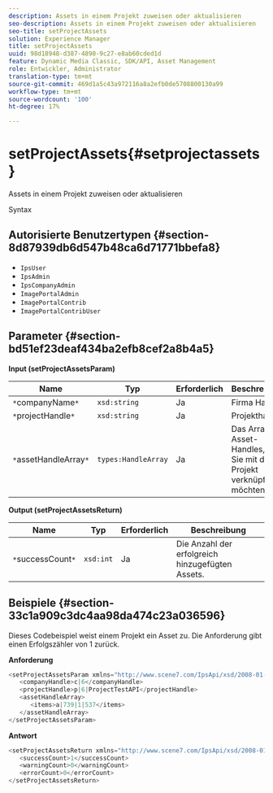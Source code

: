 ```yaml
---
description: Assets in einem Projekt zuweisen oder aktualisieren
seo-description: Assets in einem Projekt zuweisen oder aktualisieren
seo-title: setProjectAssets
solution: Experience Manager
title: setProjectAssets
uuid: 98d18948-d387-4890-9c27-e8ab60cded1d
feature: Dynamic Media Classic, SDK/API, Asset Management
role: Entwickler, Administrator
translation-type: tm+mt
source-git-commit: 469d1a5c43a972116a8a2efb0de5708800130a99
workflow-type: tm+mt
source-wordcount: '100'
ht-degree: 17%

---
```



# setProjectAssets{#setprojectassets}

Assets in einem Projekt zuweisen oder aktualisieren

Syntax

## Autorisierte Benutzertypen {#section-8d87939db6d547b48ca6d71771bbefa8}

* `IpsUser`
* `IpsAdmin`
* `IpsCompanyAdmin`
* `ImagePortalAdmin`
* `ImagePortalContrib`
* `ImagePortalContribUser`

## Parameter {#section-bd51ef23deaf434ba2efb8cef2a8b4a5}

**Input (setProjectAssetsParam)**

| Name | Typ | Erforderlich | Beschreibung |
|---|---|---|---|
| `*`companyName`*` | `xsd:string` | Ja | Firma Handle. |
| `*`projectHandle`*` | `xsd:string` | Ja | Projekthandle. |
| `*`assetHandleArray`*` | `types:HandleArray` | Ja | Das Array der Asset-Handles, die Sie mit dem Projekt verknüpfen möchten. |

**Output (setProjectAssetsReturn)**

| Name | Typ | Erforderlich | Beschreibung |
|---|---|---|---|
| `*`successCount`*` | `xsd:int` | Ja | Die Anzahl der erfolgreich hinzugefügten Assets. |

## Beispiele {#section-33c1a909c3dc4aa98da474c23a036596}

Dieses Codebeispiel weist einem Projekt ein Asset zu. Die Anforderung gibt einen Erfolgszähler von 1 zurück.

**Anforderung**

```java
<setProjectAssetsParam xmlns="http://www.scene7.com/IpsApi/xsd/2008-01-15">
   <companyHandle>c|6</companyHandle>
   <projectHandle>p|6|ProjectTestAPI</projectHandle>
   <assetHandleArray>
      <items>a|739|1|537</items>
   </assetHandleArray>
</setProjectAssetsParam>
```

**Antwort**

```java
<setProjectAssetsReturn xmlns="http://www.scene7.com/IpsApi/xsd/2008-01-15">
   <successCount>1</successCount>
   <warningCount>0</warningCount>
   <errorCount>0</errorCount>
</setProjectAssetsReturn>
```

